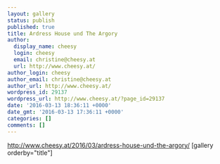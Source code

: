 ```yaml
---
layout: gallery
status: publish
published: true
title: Ardress House und The Argory
author:
  display_name: cheesy
  login: cheesy
  email: christine@cheesy.at
  url: http://www.cheesy.at/
author_login: cheesy
author_email: christine@cheesy.at
author_url: http://www.cheesy.at/
wordpress_id: 29137
wordpress_url: http://www.cheesy.at/?page_id=29137
date: '2016-03-13 18:36:11 +0000'
date_gmt: '2016-03-13 17:36:11 +0000'
categories: []
comments: []
---
```

http://www.cheesy.at/2016/03/ardress-house-und-the-argory/
[gallery orderby="title"]
